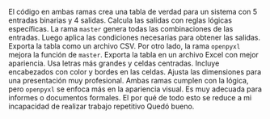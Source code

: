 El código en ambas ramas crea una tabla de verdad para un sistema con 5 entradas binarias y 4 salidas. Calcula las salidas con reglas lógicas específicas. La rama `master` genera todas las combinaciones de las entradas. Luego aplica las condiciones necesarias para obtener las salidas. Exporta la tabla como un archivo CSV. Por otro lado, la rama `openpyxl` mejora la función de `master`. Exporta la tabla en un archivo Excel con mejor apariencia. Usa letras más grandes y celdas centradas. Incluye encabezados con color y bordes en las celdas. Ajusta las dimensiones para una presentación muy profesional. Ambas ramas cumplen con la lógica, pero `openpyxl` se enfoca más en la apariencia visual. Es muy adecuada para informes o documentos formales.
El por qué de todo esto se reduce a mi incapacidad de realizar trabajo repetitivo
Quedó bueno.
